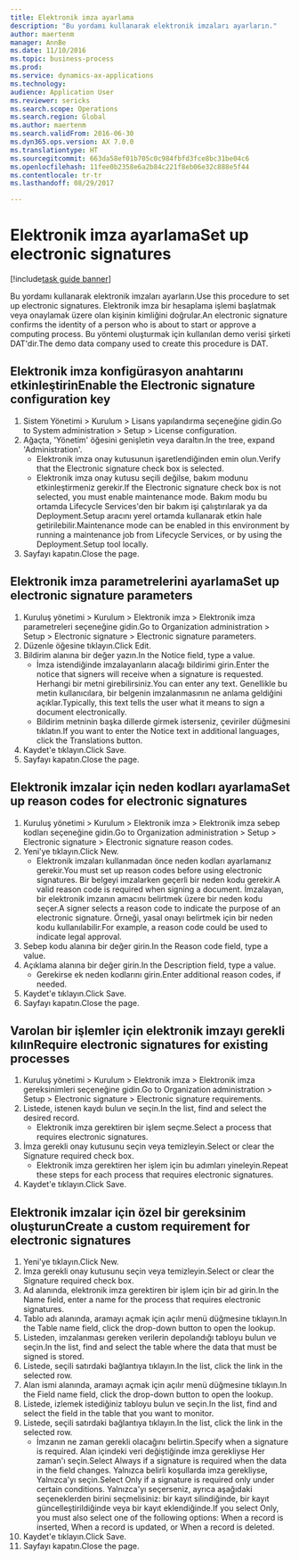 ```yaml
--- 
title: Elektronik imza ayarlama
description: "Bu yordamı kullanarak elektronik imzaları ayarların."
author: maertenm
manager: AnnBe
ms.date: 11/10/2016
ms.topic: business-process
ms.prod: 
ms.service: dynamics-ax-applications
ms.technology: 
audience: Application User
ms.reviewer: sericks
ms.search.scope: Operations
ms.search.region: Global
ms.author: maertenm
ms.search.validFrom: 2016-06-30
ms.dyn365.ops.version: AX 7.0.0
ms.translationtype: HT
ms.sourcegitcommit: 663da58ef01b705c0c984fbfd3fce8bc31be04c6
ms.openlocfilehash: 11fee0b2358e6a2b84c221f8eb06e32c888e5f44
ms.contentlocale: tr-tr
ms.lasthandoff: 08/29/2017

---
```

# <a name="set-up-electronic-signatures"></a><span data-ttu-id="6c1cb-103">Elektronik imza ayarlama</span><span class="sxs-lookup"><span data-stu-id="6c1cb-103">Set up electronic signatures</span></span>

[!include[task guide banner](../../includes/task-guide-banner.md)]

<span data-ttu-id="6c1cb-104">Bu yordamı kullanarak elektronik imzaları ayarların.</span><span class="sxs-lookup"><span data-stu-id="6c1cb-104">Use this procedure to set up electronic signatures.</span></span> <span data-ttu-id="6c1cb-105">Elektronik imza bir hesaplama işlemi başlatmak veya onaylamak üzere olan kişinin kimliğini doğrular.</span><span class="sxs-lookup"><span data-stu-id="6c1cb-105">An electronic signature confirms the identity of a person who is about to start or approve a computing process.</span></span> <span data-ttu-id="6c1cb-106">Bu yöntemi oluşturmak için kullanılan demo verisi şirketi DAT'dir.</span><span class="sxs-lookup"><span data-stu-id="6c1cb-106">The demo data company used to create this procedure is DAT.</span></span>


## <a name="enable-the-electronic-signature-configuration-key"></a><span data-ttu-id="6c1cb-107">Elektronik imza konfigürasyon anahtarını etkinleştirin</span><span class="sxs-lookup"><span data-stu-id="6c1cb-107">Enable the Electronic signature configuration key</span></span>
1. <span data-ttu-id="6c1cb-108">Sistem Yönetimi > Kurulum > Lisans yapılandırma seçeneğine gidin.</span><span class="sxs-lookup"><span data-stu-id="6c1cb-108">Go to System administration > Setup > License configuration.</span></span>
2. <span data-ttu-id="6c1cb-109">Ağaçta, 'Yönetim' öğesini genişletin veya daraltın.</span><span class="sxs-lookup"><span data-stu-id="6c1cb-109">In the tree, expand 'Administration'.</span></span>
    * <span data-ttu-id="6c1cb-110">Elektronik imza onay kutusunun işaretlendiğinden emin olun.</span><span class="sxs-lookup"><span data-stu-id="6c1cb-110">Verify that the Electronic signature check box is selected.</span></span>  
    * <span data-ttu-id="6c1cb-111">Elektronik imza onay kutusu seçili değilse, bakım modunu etkinleştirmeniz gerekir.</span><span class="sxs-lookup"><span data-stu-id="6c1cb-111">If the Electronic signature check box is not selected, you must enable maintenance mode.</span></span> <span data-ttu-id="6c1cb-112">Bakım modu bu ortamda Lifecycle Services'den bir bakım işi çalıştırılarak ya da Deployment.Setup aracını yerel ortamda kullanarak etkin hale getirilebilir.</span><span class="sxs-lookup"><span data-stu-id="6c1cb-112">Maintenance mode can be enabled in this environment by running a maintenance job from Lifecycle Services, or by using the Deployment.Setup tool locally.</span></span>  
3. <span data-ttu-id="6c1cb-113">Sayfayı kapatın.</span><span class="sxs-lookup"><span data-stu-id="6c1cb-113">Close the page.</span></span>

## <a name="set-up-electronic-signature-parameters"></a><span data-ttu-id="6c1cb-114">Elektronik imza parametrelerini ayarlama</span><span class="sxs-lookup"><span data-stu-id="6c1cb-114">Set up electronic signature parameters</span></span>
1. <span data-ttu-id="6c1cb-115">Kuruluş yönetimi > Kurulum > Elektronik imza > Elektronik imza parametreleri seçeneğine gidin.</span><span class="sxs-lookup"><span data-stu-id="6c1cb-115">Go to Organization administration > Setup > Electronic signature > Electronic signature parameters.</span></span>
2. <span data-ttu-id="6c1cb-116">Düzenle öğesine tıklayın.</span><span class="sxs-lookup"><span data-stu-id="6c1cb-116">Click Edit.</span></span>
3. <span data-ttu-id="6c1cb-117">Bildirim alanına bir değer yazın.</span><span class="sxs-lookup"><span data-stu-id="6c1cb-117">In the Notice field, type a value.</span></span>
    * <span data-ttu-id="6c1cb-118">İmza istendiğinde imzalayanların alacağı bildirimi girin.</span><span class="sxs-lookup"><span data-stu-id="6c1cb-118">Enter the notice that signers will receive when a signature is requested.</span></span> <span data-ttu-id="6c1cb-119">Herhangi bir metni girebilirsiniz.</span><span class="sxs-lookup"><span data-stu-id="6c1cb-119">You can enter any text.</span></span> <span data-ttu-id="6c1cb-120">Genellikle bu metin kullanıcılara, bir belgenin imzalanmasının ne anlama geldiğini açıklar.</span><span class="sxs-lookup"><span data-stu-id="6c1cb-120">Typically, this text tells the user what it means to sign a document electronically.</span></span>  
    * <span data-ttu-id="6c1cb-121">Bildirim metninin başka dillerde girmek isterseniz, çeviriler düğmesini tıklatın.</span><span class="sxs-lookup"><span data-stu-id="6c1cb-121">If you want to enter the Notice text in additional languages, click the Translations button.</span></span>  
4. <span data-ttu-id="6c1cb-122">Kaydet'e tıklayın.</span><span class="sxs-lookup"><span data-stu-id="6c1cb-122">Click Save.</span></span>
5. <span data-ttu-id="6c1cb-123">Sayfayı kapatın.</span><span class="sxs-lookup"><span data-stu-id="6c1cb-123">Close the page.</span></span>

## <a name="set-up-reason-codes-for-electronic-signatures"></a><span data-ttu-id="6c1cb-124">Elektronik imzalar için neden kodları ayarlama</span><span class="sxs-lookup"><span data-stu-id="6c1cb-124">Set up reason codes for electronic signatures</span></span>
1. <span data-ttu-id="6c1cb-125">Kuruluş yönetimi > Kurulum > Elektronik imza > Elektronik imza sebep kodları seçeneğine gidin.</span><span class="sxs-lookup"><span data-stu-id="6c1cb-125">Go to Organization administration > Setup > Electronic signature > Electronic signature reason codes.</span></span>
2. <span data-ttu-id="6c1cb-126">Yeni'ye tıklayın.</span><span class="sxs-lookup"><span data-stu-id="6c1cb-126">Click New.</span></span>
    * <span data-ttu-id="6c1cb-127">Elektronik imzaları kullanmadan önce neden kodları ayarlamanız gerekir.</span><span class="sxs-lookup"><span data-stu-id="6c1cb-127">You must set up reason codes before using electronic signatures.</span></span> <span data-ttu-id="6c1cb-128">Bir belgeyi imzalarken geçerli bir neden kodu gerekir.</span><span class="sxs-lookup"><span data-stu-id="6c1cb-128">A valid reason code is required when signing a document.</span></span>     <span data-ttu-id="6c1cb-129">İmzalayan, bir elektronik imzanın amacını belirtmek üzere bir neden kodu seçer.</span><span class="sxs-lookup"><span data-stu-id="6c1cb-129">A signer selects a reason code to indicate the purpose of an electronic signature.</span></span> <span data-ttu-id="6c1cb-130">Örneği, yasal onayı belirtmek için bir neden kodu kullanılabilir.</span><span class="sxs-lookup"><span data-stu-id="6c1cb-130">For example, a reason code could be used to indicate legal approval.</span></span>  
3. <span data-ttu-id="6c1cb-131">Sebep kodu alanına bir değer girin.</span><span class="sxs-lookup"><span data-stu-id="6c1cb-131">In the Reason code field, type a value.</span></span>
4. <span data-ttu-id="6c1cb-132">Açıklama alanına bir değer girin.</span><span class="sxs-lookup"><span data-stu-id="6c1cb-132">In the Description field, type a value.</span></span>
    * <span data-ttu-id="6c1cb-133">Gerekirse ek neden kodlarını girin.</span><span class="sxs-lookup"><span data-stu-id="6c1cb-133">Enter additional reason codes, if needed.</span></span>  
5. <span data-ttu-id="6c1cb-134">Kaydet'e tıklayın.</span><span class="sxs-lookup"><span data-stu-id="6c1cb-134">Click Save.</span></span>
6. <span data-ttu-id="6c1cb-135">Sayfayı kapatın.</span><span class="sxs-lookup"><span data-stu-id="6c1cb-135">Close the page.</span></span>

## <a name="require-electronic-signatures-for-existing-processes"></a><span data-ttu-id="6c1cb-136">Varolan bir işlemler için elektronik imzayı gerekli kılın</span><span class="sxs-lookup"><span data-stu-id="6c1cb-136">Require electronic signatures for existing processes</span></span>
1. <span data-ttu-id="6c1cb-137">Kuruluş yönetimi > Kurulum > Elektronik imza > Elektronik imza gereksinimleri seçeneğine gidin.</span><span class="sxs-lookup"><span data-stu-id="6c1cb-137">Go to Organization administration > Setup > Electronic signature > Electronic signature requirements.</span></span>
2. <span data-ttu-id="6c1cb-138">Listede, istenen kaydı bulun ve seçin.</span><span class="sxs-lookup"><span data-stu-id="6c1cb-138">In the list, find and select the desired record.</span></span>
    * <span data-ttu-id="6c1cb-139">Elektronik imza gerektiren bir işlem seçme.</span><span class="sxs-lookup"><span data-stu-id="6c1cb-139">Select a process that requires electronic signatures.</span></span>  
3. <span data-ttu-id="6c1cb-140">İmza gerekli onay kutusunu seçin veya temizleyin.</span><span class="sxs-lookup"><span data-stu-id="6c1cb-140">Select or clear the Signature required check box.</span></span>
    * <span data-ttu-id="6c1cb-141">Elektronik imza gerektiren her işlem için bu adımları yineleyin.</span><span class="sxs-lookup"><span data-stu-id="6c1cb-141">Repeat these steps for each process that requires electronic signatures.</span></span>  
4. <span data-ttu-id="6c1cb-142">Kaydet'e tıklayın.</span><span class="sxs-lookup"><span data-stu-id="6c1cb-142">Click Save.</span></span>

## <a name="create-a-custom-requirement-for-electronic-signatures"></a><span data-ttu-id="6c1cb-143">Elektronik imzalar için özel bir gereksinim oluşturun</span><span class="sxs-lookup"><span data-stu-id="6c1cb-143">Create a custom requirement for electronic signatures</span></span>
1. <span data-ttu-id="6c1cb-144">Yeni'ye tıklayın.</span><span class="sxs-lookup"><span data-stu-id="6c1cb-144">Click New.</span></span>
2. <span data-ttu-id="6c1cb-145">İmza gerekli onay kutusunu seçin veya temizleyin.</span><span class="sxs-lookup"><span data-stu-id="6c1cb-145">Select or clear the Signature required check box.</span></span>
3. <span data-ttu-id="6c1cb-146">Ad alanında, elektronik imza gerektiren bir işlem için bir ad girin.</span><span class="sxs-lookup"><span data-stu-id="6c1cb-146">In the Name field, enter a name for the process that requires electronic signatures.</span></span>
4. <span data-ttu-id="6c1cb-147">Tablo adı alanında, aramayı açmak için açılır menü düğmesine tıklayın.</span><span class="sxs-lookup"><span data-stu-id="6c1cb-147">In the Table name field, click the drop-down button to open the lookup.</span></span>
5. <span data-ttu-id="6c1cb-148">Listeden, imzalanması gereken verilerin depolandığı tabloyu bulun ve seçin.</span><span class="sxs-lookup"><span data-stu-id="6c1cb-148">In the list, find and select the table where the data that must be signed is stored.</span></span>
6. <span data-ttu-id="6c1cb-149">Listede, seçili satırdaki bağlantıya tıklayın.</span><span class="sxs-lookup"><span data-stu-id="6c1cb-149">In the list, click the link in the selected row.</span></span>
7. <span data-ttu-id="6c1cb-150">Alan ismi alanında, aramayı açmak için açılır menü düğmesine tıklayın.</span><span class="sxs-lookup"><span data-stu-id="6c1cb-150">In the Field name field, click the drop-down button to open the lookup.</span></span>
8. <span data-ttu-id="6c1cb-151">Listede, izlemek istediğiniz tabloyu bulun ve seçin.</span><span class="sxs-lookup"><span data-stu-id="6c1cb-151">In the list, find and select the field in the table that you want to monitor.</span></span>
9. <span data-ttu-id="6c1cb-152">Listede, seçili satırdaki bağlantıya tıklayın.</span><span class="sxs-lookup"><span data-stu-id="6c1cb-152">In the list, click the link in the selected row.</span></span>
    * <span data-ttu-id="6c1cb-153">İmzanın ne zaman gerekli olacağını belirtin.</span><span class="sxs-lookup"><span data-stu-id="6c1cb-153">Specify when a signature is required.</span></span>     <span data-ttu-id="6c1cb-154">Alan içindeki veri değiştiğinde imza gerekliyse Her zaman'ı seçin.</span><span class="sxs-lookup"><span data-stu-id="6c1cb-154">Select Always if a signature is required when the data in the field changes.</span></span>     <span data-ttu-id="6c1cb-155">Yalnızca belirli koşullarda imza gerekliyse, Yalnızca'yı seçin.</span><span class="sxs-lookup"><span data-stu-id="6c1cb-155">Select Only if a signature is required only under certain conditions.</span></span> <span data-ttu-id="6c1cb-156">Yalnızca'yı seçerseniz, ayrıca aşağıdaki seçeneklerden birini seçmelisiniz: bir kayıt silindiğinde, bir kayıt güncelleştirildiğinde veya bir kayıt eklendiğinde.</span><span class="sxs-lookup"><span data-stu-id="6c1cb-156">If you select Only, you must also select one of the following options: When a record is inserted, When a record is updated, or When a record is deleted.</span></span>  
10. <span data-ttu-id="6c1cb-157">Kaydet'e tıklayın.</span><span class="sxs-lookup"><span data-stu-id="6c1cb-157">Click Save.</span></span>
11. <span data-ttu-id="6c1cb-158">Sayfayı kapatın.</span><span class="sxs-lookup"><span data-stu-id="6c1cb-158">Close the page.</span></span>



